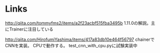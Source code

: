 # Links

http://qiita.com/tommyfms2/items/a2f23acbf515fba3495b
 1.11.0の解説。主にTrainerに注目している

http://qiita.com/HirofumiYashima/items/417a83db10e464f56797
 chainerでCNNを実装。
 CPUで動作する。
 test_cnn_with_cpu.pyに試験実装中